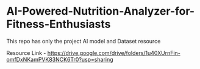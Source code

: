 # AI-Powered-Nutrition-Analyzer-for-Fitness-Enthusiasts
This repo has only the project AI model and  Dataset resource

Resource Link - https://drive.google.com/drive/folders/1u40XUrnFin-omfDxNKamPVK83NCK6Tr0?usp=sharing
